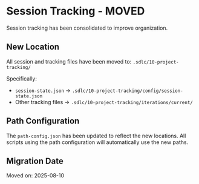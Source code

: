 # Session Tracking - MOVED

Session tracking has been consolidated to improve organization.

## New Location
All session and tracking files have been moved to:
`.sdlc/10-project-tracking/`

Specifically:
- `session-state.json` → `.sdlc/10-project-tracking/config/session-state.json`
- Other tracking files → `.sdlc/10-project-tracking/iterations/current/`

## Path Configuration
The `path-config.json` has been updated to reflect the new locations.
All scripts using the path configuration will automatically use the new paths.

## Migration Date
Moved on: 2025-08-10